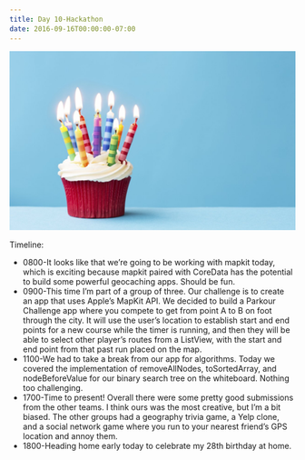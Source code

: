 ```yaml
---
title: Day 10-Hackathon
date: 2016-09-16T00:00:00-07:00
---
```

![Day 10](/assets/day10.jpg)

Timeline:

* 0800-It looks like that we’re going to be working with mapkit today, which is exciting because mapkit paired with CoreData has the potential to build some powerful geocaching apps.  Should be fun.
* 0900-This time I’m part of a group of three.  Our challenge is to create an app that uses Apple’s MapKit API.  We decided to build a Parkour Challenge app where you compete to get from point A to B on foot through the city.  It will use the user’s location to establish start and end points for a new course while the timer is running, and then they will be able to select other player’s routes from a ListView, with the start and end point from that past run placed on the map.
* 1100-We had to take a break from our app for algorithms.  Today we covered the implementation of removeAllNodes, toSortedArray, and nodeBeforeValue for our binary search tree on the whiteboard.  Nothing too challenging.
* 1700-Time to present!  Overall there were some pretty good submissions from the other teams.  I think ours was the most creative, but I’m a bit biased.  The other groups had a geography trivia game, a Yelp clone, and a social network game where you run to your nearest friend’s GPS location and annoy them.
* 1800-Heading home early today to celebrate my 28th birthday at home.
